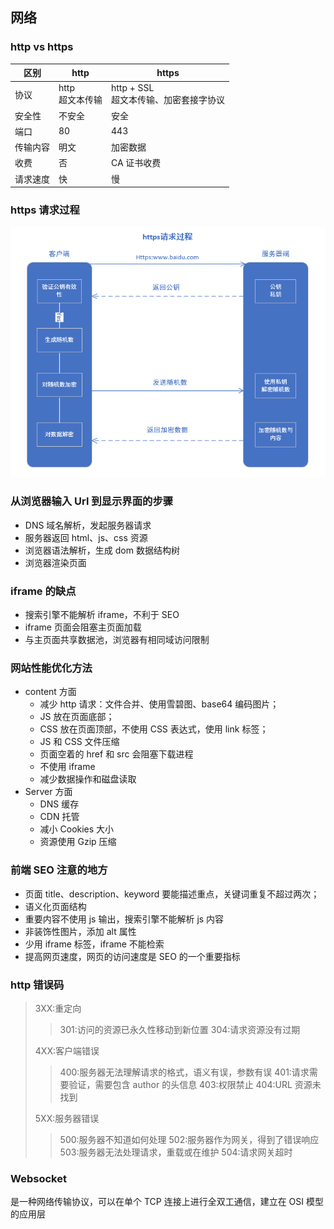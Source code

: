 <!--
 * @Author: your name
 * @Date: 2020-03-04 14:57:32
 * @LastEditTime: 2021-06-22 17:36:49
 * @LastEditors: Please set LastEditors
 * @Description: In User Settings Edit
 * @FilePath: \vue-note\网络\http.md
 -->

## 网络

### http vs https

| 区别     | http                | https                                     |
| -------- | ------------------- | ----------------------------------------- |
| 协议     | http<br/>超文本传输 | http + SSL<br/>超文本传输、加密套接字协议 |
| 安全性   | 不安全              | 安全                                      |
| 端口     | 80                  | 443                                       |
| 传输内容 | 明文                | 加密数据                                  |
| 收费     | 否                  | CA 证书收费                               |
| 请求速度 | 快                  | 慢                                        |

### https 请求过程

![https](./../img/https.png)

### 从浏览器输入 Url 到显示界面的步骤

- DNS 域名解析，发起服务器请求
- 服务器返回 html、js、css 资源
- 浏览器语法解析，生成 dom 数据结构树
- 浏览器渲染页面

### iframe 的缺点

- 搜索引擎不能解析 iframe，不利于 SEO
- iframe 页面会阻塞主页面加载
- 与主页面共享数据池，浏览器有相同域访问限制

### 网站性能优化方法

- content 方面
  - 减少 http 请求：文件合并、使用雪碧图、base64 编码图片；
  - JS 放在页面底部；
  - CSS 放在页面顶部，不使用 CSS 表达式，使用 link 标签；
  - JS 和 CSS 文件压缩
  - 页面空着的 href 和 src 会阻塞下载进程
  - 不使用 iframe
  - 减少数据操作和磁盘读取
- Server 方面
  - DNS 缓存
  - CDN 托管
  - 减小 Cookies 大小
  - 资源使用 Gzip 压缩

### 前端 SEO 注意的地方

- 页面 title、description、keyword 要能描述重点，关键词重复不超过两次；
- 语义化页面结构
- 重要内容不使用 js 输出，搜索引擎不能解析 js 内容
- 非装饰性图片，添加 alt 属性
- 少用 iframe 标签，iframe 不能检索
- 提高网页速度，网页的访问速度是 SEO 的一个重要指标

### http 错误码

> 3XX:重定向
>
> > 301:访问的资源已永久性移动到新位置
> > 304:请求资源没有过期
>
> 4XX:客户端错误
>
> > 400:服务器无法理解请求的格式，语义有误，参数有误
> > 401:请求需要验证，需要包含 author 的头信息
> > 403:权限禁止
> > 404:URL 资源未找到
>
> 5XX:服务器错误
>
> > 500:服务器不知道如何处理
> > 502:服务器作为网关，得到了错误响应
> > 503:服务器无法处理请求，重载或在维护
> > 504:请求网关超时

### Websocket

是一种网络传输协议，可以在单个 TCP 连接上进行全双工通信，建立在 OSI 模型的应用层
